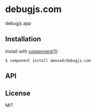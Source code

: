 
# debugjs.com

  debugjs app

## Installation

  Install with [component(1)](http://component.io):

    $ component install amasad/debugjs.com

## API



## License

  MIT
